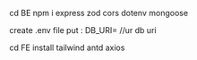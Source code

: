 
cd BE 
npm i express zod cors dotenv mongoose

create .env file put :
DB_URI= //ur db uri

cd FE
install tailwind antd axios 
